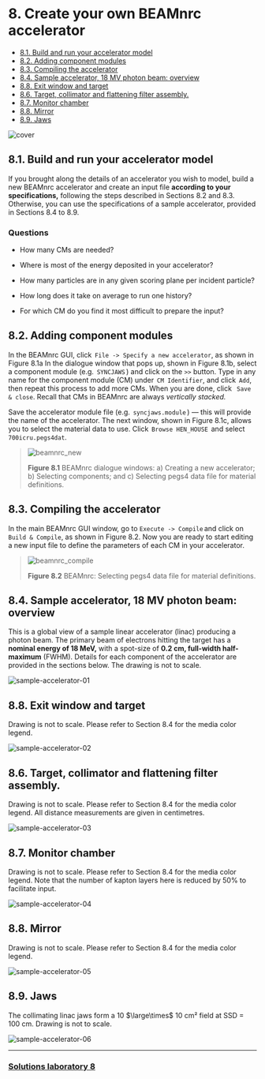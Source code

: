 <!-- # 1. -->
<!-- # 2. -->
<!-- # 3. -->
<!-- # 4. -->
<!-- # 5. -->
<!-- # 6. -->
<!-- # 7. -->

# 8. Create your own BEAMnrc accelerator <!-- omit in toc -->

- [8.1. Build and run your accelerator model](#81-build-and-run-your-accelerator-model)
- [8.2. Adding component modules](#82-adding-component-modules)
- [8.3. Compiling the accelerator](#83-compiling-the-accelerator)
- [8.4. Sample accelerator, 18 MV photon beam: overview](#84-sample-accelerator-18-mv-photon-beam-overview)
- [8.8. Exit window and target](#88-exit-window-and-target)
- [8.6. Target, collimator and flattening filter assembly.](#86-target-collimator-and-flattening-filter-assembly)
- [8.7. Monitor chamber](#87-monitor-chamber)
- [8.8. Mirror](#88-mirror)
- [8.9. Jaws](#89-jaws)

![cover](./assets/cover.jpg)

## 8.1. Build and run your accelerator model

If you brought along the details of an accelerator you wish to model, build a
new BEAMnrc accelerator and create an input file **according to your
specifications,** following the steps described in Sections 8.2 and 8.3.
Otherwise, you can use the specifications of a sample accelerator, provided in
Sections 8.4 to 8.9.

### Questions

- How many CMs are needed?

- Where is most of the energy deposited in your accelerator?

- How many particles are in any given scoring plane per incident particle?

- How long does it take on average to run one history?

- For which CM do you find it most difficult to prepare the input?

## 8.2. Adding component modules

In the BEAMnrc GUI, click  `File -> Specify a new accelerator`, as shown in
Figure 8.1a In the dialogue window that pops up, shown in Figure 8.1b, select a
component module (e.g.  `SYNCJAWS` ) and click on the `>>` button. Type in any
name for the component module (CM) under  `CM Identifier`, and click  `Add`,
then repeat this process to add more CMs. When you are done, click  
`Save & close`. Recall that CMs in BEAMnrc are always *vertically stacked.*

Save the accelerator module file (e.g.  `syncjaws.module` ) — this will provide
the name of the accelerator. The next window, shown in Figure 8.1c, allows you
to select the material data to use. Click  `Browse HEN_HOUSE`  and select
`700icru.pegs4dat`.

> ![beamnrc_new](./assets/beamnrc_new.png)
>
> **Figure 8.1** BEAMnrc dialogue windows: a) Creating a new accelerator; b)
> Selecting components; and c) Selecting pegs4 data file for material
> definitions.

## 8.3. Compiling the accelerator

In the main BEAMnrc GUI window, go to `Execute -> Compile` and click on `Build
& Compile`, as shown in Figure 8.2. Now you are ready to start editing a new
input file to define the parameters of each CM in your accelerator.

> ![beamnrc_compile](./assets/beamnrc_compile.png)
>
> **Figure 8.2** BEAMnrc: Selecting pegs4 data file for material definitions.

## 8.4. Sample accelerator, 18 MV photon beam: overview

This is a global view of a sample linear accelerator (linac) producing a photon
beam. The primary beam of electrons hitting the target has a **nominal energy of
18 MeV,** with a spot-size of **0.2 cm, full-width half-maximum** (FWHM).
Details for each component of the accelerator are provided in the sections below. The drawing is
not to scale.

![sample-accelerator-01](./assets/sample-accelerator-01.png)

## 8.8. Exit window and target

Drawing is not to scale. Please refer to Section 8.4 for the media color legend.

![sample-accelerator-02](./assets/sample-accelerator-02.png)

## 8.6. Target, collimator and flattening filter assembly.

Drawing is not to scale. Please refer to Section 8.4 for the media color legend.
All distance measurements are given in centimetres.

![sample-accelerator-03](./assets/sample-accelerator-03.png)

## 8.7. Monitor chamber

Drawing is not to scale. Please refer to Section 8.4 for the media color legend.
Note that the number of kapton layers here is reduced by 50% to facilitate
input.

![sample-accelerator-04](./assets/sample-accelerator-04.png)

## 8.8. Mirror

Drawing is not to scale. Please refer to Section 8.4 for the media color legend.

![sample-accelerator-05](./assets/sample-accelerator-05.png)

## 8.9. Jaws

The collimating linac jaws form a 10 $\large\times$ 10 cm² field at SSD =
100 cm. Drawing is not to scale.

![sample-accelerator-06](./assets/sample-accelerator-06.png)

---

### [Solutions laboratory 8](Lab-08-solutions.md)
